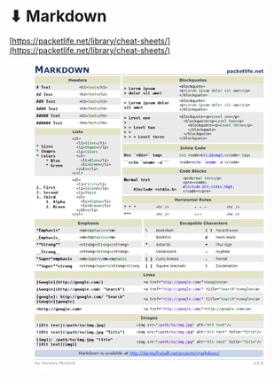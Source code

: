 # ⬇ Markdown

[https://packetlife.net/library/cheat-sheets/](https://packetlife.net/library/cheat-sheets/)

<figure><img src="../../.gitbook/assets/image (78).png" alt=""><figcaption></figcaption></figure>
